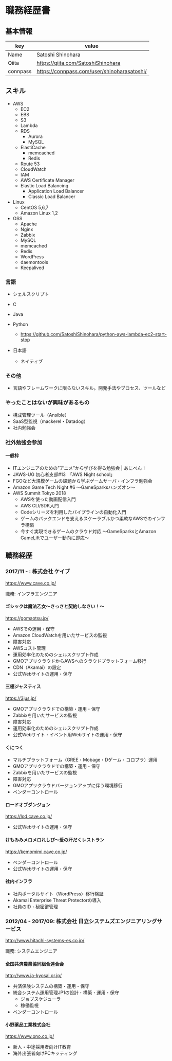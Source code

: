 # 職務経歴書

## 基本情報

| key      | value                                       |
|----------|---------------------------------------------|
| Name     | Satoshi Shinohara                           |
| Qiita    | https://qiita.com/SatoshiShinohara          |
| connpass | https://connpass.com/user/shinoharasatoshi/ |

## スキル

- AWS
  - EC2
  - EBS
  - S3
  - Lambda
  - RDS
    - Aurora
    - MySQL
  - ElastiCache
    - memcached
    - Redis
  - Route 53
  - CloudWatch
  - IAM
  - AWS Certificate Manager
  - Elastic Load Balancing
    - Application Load Balancer
    - Classic Load Balancer
- Linux
  - CentOS 5,6,7
  - Amazon Linux 1,2
- OSS
  - Apache
  - Nginx
  - Zabbix
  - MySQL
  - memcached
  - Redis
  - WordPress
  - daemontools
  - Keepalived
  
### 言語

- シェルスクリプト
- C
- Java
- Python
  - https://github.com/SatoshiShinohara/python-aws-lambda-ec2-start-stop

- 日本語
  - ネイティブ

### その他

- 言語やフレームワークに限らないスキル。開発手法やプロセス、ツールなど

### やったことはないが興味があるもの

- 構成管理ツール（Ansible）
- SaaS型監視（mackerel・Datadog）
- 社内勉強会

### 社外勉強会参加
#### 一般枠
- ITエンジニアのための”アニメ”から学びを得る勉強会 | あにべん！
- JAWS-UG 初心者支部#13　「AWS Night school」
- FGOなど大規模ゲームの課題から学ぶゲームサーバ・インフラ勉強会
- Amazon Game Tech Night #6 ～GameSparksハンズオン～
- AWS Summit Tokyo 2018
  - AWSを使った動画配信入門
  - AWS CLI/SDK入門
  - Codeシリーズを利用したパイプラインの自動化入門
  - ゲームのバックエンドを支えるスケーラブルかつ柔軟なAWSでのインフラ構築
  - 今すぐ実現できるゲームのクラウド対応 ～GameSparksとAmazon GameLiftでユーザー動向に即応～

## 職務経歴

### 2017/11 - : 株式会社 ケイブ

https://www.cave.co.jp/

職務: インフラエンジニア

#### ゴシックは魔法乙女～さっさと契約しなさい！～

https://gomaotsu.jp/

- AWSでの運用・保守
- Amazon CloudWatchを用いたサービスの監視
- 障害対応
- AWSコスト管理
- 運用効率化のためのシェルスクリプト作成
- GMOアプリクラウドからAWSへのクラウドプラットフォーム移行
- CDN（Akamai）の設定
- 公式Webサイトの運用・保守

#### 三極ジャスティス

https://3jus.jp/

- GMOアプリクラウドでの構築・運用・保守
- Zabbixを用いたサービスの監視
- 障害対応
- 運用効率化のためのシェルスクリプト作成
- 公式Webサイト・イベント用Webサイトの運用・保守

#### くにつく

- マルチプラットフォーム（GREE・Mobage・Dゲーム・コロプラ）運用 
- GMOアプリクラウドでの構築・運用・保守
- Zabbixを用いたサービスの監視
- 障害対応
- GMOアプリクラウドバージョンアップに伴う環境移行
- ベンダーコントロール

#### ロードオブダンジョン

https://lod.cave.co.jp/

- 公式Webサイトの運用・保守
 
#### けもみみメロメロれしぴ〜愛の汗だくレストラン

https://kemomimi.cave.co.jp/

- ベンダーコントロール
- 公式Webサイトの運用・保守

#### 社内インフラ

- 社内ポータルサイト（WordPress）移行検証
- Akamai Enterprise Threat Protectorの導入
- 社員のID・秘密鍵管理

### 2012/04 - 2017/09: 株式会社 日立システムズエンジニアリングサービス

http://www.hitachi-systems-es.co.jp/

職務: システムエンジニア

#### 全国共済農業協同組合連合会

http://www.ja-kyosai.or.jp/

- 共済保険システムの構築・運用・保守
- 統合システム運用管理JP1の設計・構築・運用・保守
  - ジョブスケジューラ
  - 稼働監視
- ベンダーコントロール

#### 小野薬品工業株式会社

https://www.ono.co.jp/

- 新人・中途採用者向けIT教育
- 海外出張者向けPCキッティング
